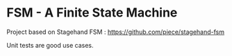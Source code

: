 # FSM - A Finite State Machine

Project based on Stagehand FSM : https://github.com/piece/stagehand-fsm

Unit tests are good use cases.